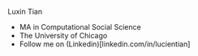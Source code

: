 Luxin Tian

- MA in Computational Social Science 
- The University of Chicago
- Follow me on (Linkedin)[linkedin.com/in/lucientian]
